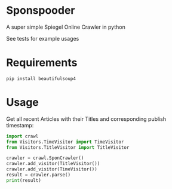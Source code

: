 # Sponspooder 

A super simple Spiegel Online Crawler in python

See tests for example usages

# Requirements

```
pip install beautifulsoup4
```

# Usage

Get all recent Articles with their Titles and corresponding publish timestamp:

```python
import crawl
from Visitors.TimeVisitor import TimeVisitor
from Visitors.TitleVisitor import TitleVisitor

crawler = crawl.SponCrawler()
crawler.add_visitor(TitleVisitor())
crawler.add_visitor(TimeVisitor())
result = crawler.parse()
print(result)
```